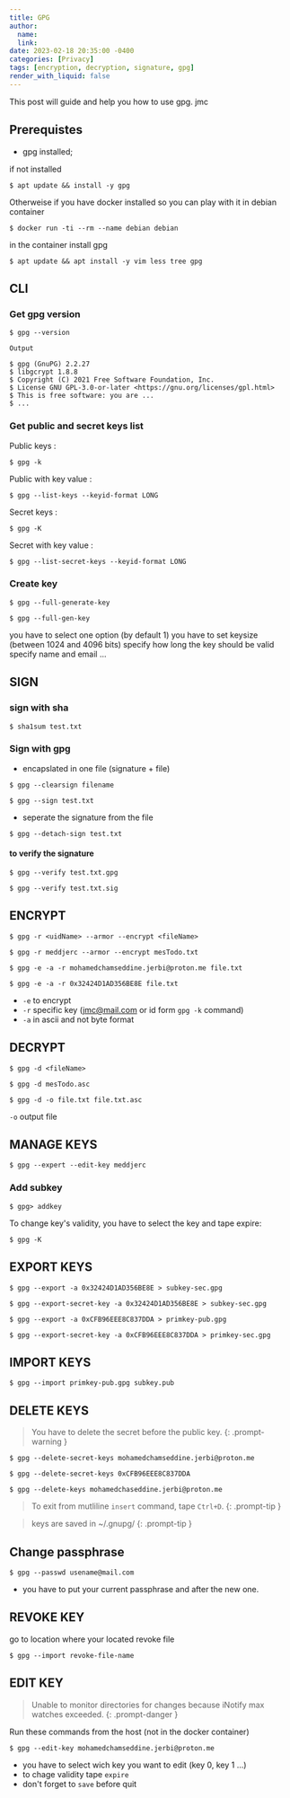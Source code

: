 ```yaml
---
title: GPG 
author:
  name: 
  link: 
date: 2023-02-18 20:35:00 -0400
categories: [Privacy]
tags: [encryption, decryption, signature, gpg]
render_with_liquid: false
---
```


This post will guide and help you how to use gpg. jmc
## Prerequistes

 - gpg installed;

if not installed
```console
$ apt update && install -y gpg
```

Otherweise if you have docker installed so you can play with it in debian container

```console
$ docker run -ti --rm --name debian debian
```
in the container install gpg

```console
$ apt update && apt install -y vim less tree gpg
```

## CLI

### Get gpg version

```console
$ gpg --version
```

`Output`

```console
$ gpg (GnuPG) 2.2.27
$ libgcrypt 1.8.8
$ Copyright (C) 2021 Free Software Foundation, Inc.
$ License GNU GPL-3.0-or-later <https://gnu.org/licenses/gpl.html>
$ This is free software: you are ...
$ ...
```

### Get public and secret keys list

Public keys
:
```console
$ gpg -k
```

Public with key value
:
```console
$ gpg --list-keys --keyid-format LONG
```

Secret keys
:
```console
$ gpg -K
```

Secret with key value
:
```console
$ gpg --list-secret-keys --keyid-format LONG
```

### Create key

```console
$ gpg --full-generate-key
```

```console
$ gpg --full-gen-key
```
you have to select one option (by default 1)
you have to set keysize (between 1024 and 4096 bits)
specify how long the key should be valid
specify name and email ...

## SIGN

### sign with sha

```console
$ sha1sum test.txt 
```

### Sign with gpg
- encapslated in one file (signature + file)

```console
$ gpg --clearsign filename

$ gpg --sign test.txt 
```
- seperate the signature from the file

```console
$ gpg --detach-sign test.txt 
```

#### to verify the signature

```console
$ gpg --verify test.txt.gpg 

$ gpg --verify test.txt.sig 
```


## ENCRYPT

```console
$ gpg -r <uidName> --armor --encrypt <fileName>

$ gpg -r meddjerc --armor --encrypt mesTodo.txt

$ gpg -e -a -r mohamedchamseddine.jerbi@proton.me file.txt 

$ gpg -e -a -r 0x32424D1AD356BE8E file.txt 
```
- `-e` to encrypt
- `-r` specific key (jmc@mail.com or id form `gpg -k` command)
- `-a` in ascii and not byte format

## DECRYPT

```console
$ gpg -d <fileName>

$ gpg -d mesTodo.asc

$ gpg -d -o file.txt file.txt.asc 
```
`-o` output file

## MANAGE KEYS

```console
$ gpg --expert --edit-key meddjerc
```


### Add subkey

```console
$ gpg> addkey
```

To change key's validity, you have to select the key and tape expire:
```console
$ gpg -K
```

## EXPORT KEYS

```console
$ gpg --export -a 0x32424D1AD356BE8E > subkey-sec.gpg

$ gpg --export-secret-key -a 0x32424D1AD356BE8E > subkey-sec.gpg

$ gpg --export -a 0xCFB96EEE8C837DDA > primkey-pub.gpg

$ gpg --export-secret-key -a 0xCFB96EEE8C837DDA > primkey-sec.gpg
```

## IMPORT KEYS

```console
$ gpg --import primkey-pub.gpg subkey.pub
```

## DELETE KEYS

> You have to delete the secret before the public key.
{: .prompt-warning }

```console
$ gpg --delete-secret-keys mohamedchamseddine.jerbi@proton.me

$ gpg --delete-secret-keys 0xCFB96EEE8C837DDA

$ gpg --delete-keys mohamedchaseddine.jerbi@proton.me
```

> To exit from mutliline `insert` command, tape `Ctrl+D`.
{: .prompt-tip }

> keys are saved in ~/.gnupg/
{: .prompt-tip }

## Change passphrase

```console
$ gpg --passwd usename@mail.com
```
- you have to put your current passphrase and after the new one.

## REVOKE KEY

go to location where your located revoke file

```console
$ gpg --import revoke-file-name
```


## EDIT KEY

> Unable to monitor directories for changes because iNotify max watches exceeded.
{: .prompt-danger }

Run these commands from the host (not in the docker container)
```console
$ gpg --edit-key mohamedchamseddine.jerbi@proton.me
```
- you have to select wich key you want to edit (key 0, key 1 ...)
- to chage validity tape `expire`
- don't forget to `save` before quit

